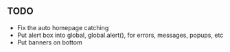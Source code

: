 ## TODO

- Fix the auto homepage catching
- Put alert box into global, global.alert(), for errors, messages, popups, etc
- Put banners on bottom
